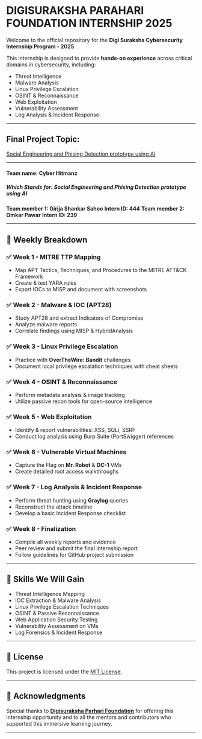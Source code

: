 # DIGISURAKSHA PARAHARI FOUNDATION INTERNSHIP 2025

Welcome to the official repository for the **Digi Suraksha Cybersecurity Internship Program - 2025**.

This internship is designed to provide **hands-on experience** across critical domains in cybersecurity, including:

* Threat Intelligence
* Malware Analysis
* Linux Privilege Escalation
* OSINT & Reconnaissance
* Web Exploitation
* Vulnerability Assessment
* Log Analysis & Incident Response

---

## Final Project Topic:

[Social Engineering and Phising Detection prototype using AI](https://github.com/GirijaShankar69/Cybersecurity-Internship-Program-2025/tree/4fca53291a6b7cebbebb2a319c975d0274b17f67/Projects/AI%20in%20social%20engineering%20and%20phishing%20campaigns)

---

#### Team name: Cyber Hitmanz
##### Which Stands for: Social Engineering and Phising Detection prototype using AI

**Team member 1: Girija Shankar Sahoo**
**Intern ID: 444**
**Team member 2: Omkar Pawar**
**Intern ID: 239**


---




## 📅 Weekly Breakdown

### ✅ Week 1 - MITRE TTP Mapping

* Map APT Tactics, Techniques, and Procedures to the MITRE ATT\&CK Framework
* Create & test YARA rules
* Export IOCs to MISP and document with screenshots

### ✅ Week 2 - Malware & IOC (APT28)

* Study APT28 and extract Indicators of Compromise
* Analyze malware reports
* Correlate findings using MISP & HybridAnalysis

### ✅ Week 3 - Linux Privilege Escalation

* Practice with **OverTheWire: Bandit** challenges
* Document local privilege escalation techniques with cheat sheets

### ✅ Week 4 - OSINT & Reconnaissance

* Perform metadata analysis & image tracking
* Utilize passive recon tools for open-source intelligence

### ✅ Week 5 - Web Exploitation

* Identify & report vulnerabilities: XSS, SQLi, SSRF
* Conduct log analysis using Burp Suite (PortSwigger) references

### ✅ Week 6 - Vulnerable Virtual Machines

* Capture the Flag on **Mr. Robot** & **DC-1** VMs
* Create detailed root access walkthroughs

### ✅ Week 7 - Log Analysis & Incident Response

* Perform threat hunting using **Graylog** queries
* Reconstruct the attack timeline
* Develop a basic Incident Response checklist

### ✅ Week 8 - Finalization

* Compile all weekly reports and evidence
* Peer review and submit the final internship report
* Follow guidelines for GitHub project submission

---

## 🧠 Skills We Will Gain

* Threat Intelligence Mapping
* IOC Extraction & Malware Analysis
* Linux Privilege Escalation Techniques
* OSINT & Passive Reconnaissance
* Web Application Security Testing
* Vulnerability Assessment on VMs
* Log Forensics & Incident Response

---

## 📄 License

This project is licensed under the [MIT License](https://github.com/GirijaShankar69/Cybersecurity-Internship-Program-2025/blob/main/LICENSE).

---

## 🙏 Acknowledgments

Special thanks to [**Digisuraksha Parhari Foundation**](https://www.linkedin.com/company/digisuraksha-parhari-foundation) for offering this internship opportunity and to all the mentors and contributors who supported this immersive learning journey.

---



